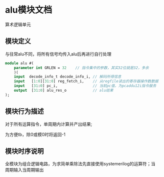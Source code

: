 # alu模块文档

算术逻辑单元

## 模块定义

与往常alu不同，将所有信号均传入alu后再进行自行处理

```systemverilog
module alu #(
    parameter int GRLEN = 32    // 指令集中的参数，其实32位就是32，多余
    )(
    input  decode_info_t decode_info_i, // 解码所得信息
    input   [1:0][31:0] reg_fetch_i,    // 从regfile读出的寄存器操作数数据
    input   [31:0] pc_i,                // 当前pc值，为pcaddu12i指令服务
    output  [31:0] alu_res_o            // alu结果
);
```


## 模块行为描述
对于所有运算指令，单周期内计算并产出结果;

为方便tb，除0或模0时将返回-1


## 模块时序说明
全模块为组合逻辑电路，为求简单乘除法先直接使用systemerilog的运算符；当周期输入当周期输出